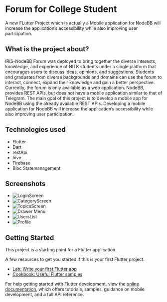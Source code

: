 # Forum for College Student

A new FLutter Project which is actually a Mobile application for NodeBB will increase the application’s accessibility while also improving user participation.

## What is the project about?
IRIS-NodeBB Forum was deployed to bring together the diverse interests, knowledge, and experience of NITK students under a single platform that encourages users to discuss ideas, opinions, and suggestions. Students and graduates from diverse backgrounds and domains can use the forum to interact, connect, expand their knowledge and gain a better perspective. Currently, the forum is only available as a web application. NodeBB, provides REST APIs, but does not have a mobile application similar to that of Telegram. The main goal of this project is to develop a mobile app for NodeBB using the already available REST APIs. Developing a mobile application for NodeBB will increase the application’s accessibility while also improving user participation.

## Technologies used 
- Flutter
- Dart
- restApi
- hive
- Firebase
- Bloc Statemanagement

## Screenshots 

- ![LoginScreen](https://user-images.githubusercontent.com/97300688/216586710-aab65423-b9f1-42aa-9236-0840a82b99a2.jpg)  
- ![CategoryScreen](https://user-images.githubusercontent.com/97300688/216586813-0a59a28b-c0fd-4409-a146-722bf9e589a6.jpg)
- ![TopicsScreen](https://user-images.githubusercontent.com/97300688/216587197-79441ba6-78a9-4f71-ba9f-b37110467661.jpg)
- ![Drawer Menu](https://user-images.githubusercontent.com/97300688/216587372-5cdd4348-77e2-4e2b-8860-bda181a5b8ea.jpg)
- ![UsersList](https://user-images.githubusercontent.com/97300688/216587466-fe39cf8c-e9ed-4f3f-a7ff-76beda70654e.jpg)
- ![Profile](https://user-images.githubusercontent.com/97300688/216587512-27cb3131-334c-4906-98c6-54e809218d2e.jpg)



## Getting Started

This project is a starting point for a Flutter application.

A few resources to get you started if this is your first Flutter project:

- [Lab: Write your first Flutter app](https://docs.flutter.dev/get-started/codelab)
- [Cookbook: Useful Flutter samples](https://docs.flutter.dev/cookbook)

For help getting started with Flutter development, view the
[online documentation](https://docs.flutter.dev/), which offers tutorials,
samples, guidance on mobile development, and a full API reference.

